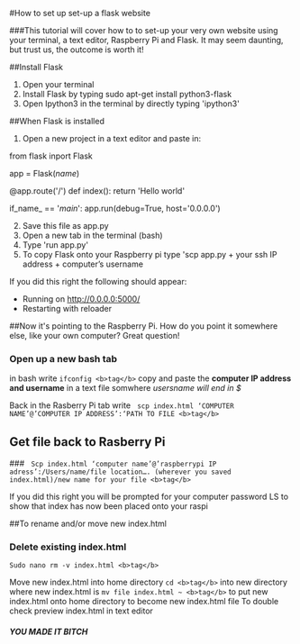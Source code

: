 #How to set up set-up a flask website

###This tutorial will cover how to to set-up your very own website using your terminal, a text editor, Raspberry Pi and Flask. It may seem daunting, but trust us, the outcome is worth it! 

##Install Flask

1. Open your terminal
2. Install Flask by typing sudo apt-get install python3-flask
3. Open Ipython3 in the terminal by directly typing 'ipython3'


##When Flask is installed

1. Open a new project in a text editor and paste in: 

from flask inport Flask

app = Flask(_name_)

@app.route('/')
def index():
    return 'Hello world'
    
if_name_ == '_main_':
    app.run(debug=True, host='0.0.0.0')
    
2. Save this file as app.py
3. Open a new tab in the terminal (bash)
4. Type 'run app.py'
5. To copy Flask onto your Raspberry pi type 'scp app.py + your ssh IP address + computer’s username 

If you did this right the following should appear: 

* Running on http://0.0.0.0:5000/
* Restarting with reloader

##Now it's pointing to the Raspberry Pi. How do you point it somewhere else, like your own computer? Great question! 

### Open up a new bash tab
in bash write
 ``` ifconfig <b>tag</b> ```
 copy and paste the __computer IP address and username__ in a text file somwhere
 _usersname will end in $_
 
 Back in the Rasberry Pi tab write
  ``` scp index.html ‘COMPUTER NAME’@’COMPUTER IP ADDRESS’:‘PATH TO FILE
 <b>tag</b> ```
 
 ## Get file back to Rasberry Pi
 ###   ``` Scp index.html ‘computer name’@’raspberrypi IP adress’:/Users/name/file location…. (wherever you saved index.html)/new name for your file
 <b>tag</b> ```
 
If you did this right you will be prompted for your computer password 
LS to show that index has now been placed onto your raspi

##To rename and/or move new index.html

### Delete existing index.html
``` Sudo nano rm -v index.html <b>tag</b> ```

Move new index.html into home directory
``` cd <b>tag</b> ``` into new directory where new index.html is
``` mv file index.html ~ <b>tag</b> ``` to put new index.html onto home directory to become new index.html file
To double check preview index.html in text editor

##### YOU MADE IT BITCH

